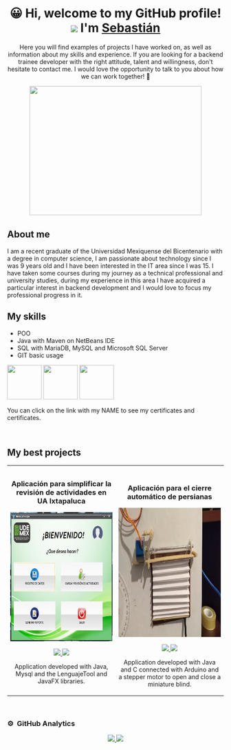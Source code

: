 <div align="center">
<h1 align="center">&#128512 Hi, welcome to my GitHub profile! <img width="30px" src="https://raw.githubusercontent.com/iampavangandhi/iampavangandhi/master/gifs/Hi.gif"> I'm <a href="https://mega.nz/folder/cz5HnLYQ#oWe8Qg9C9G-ieaY5RMzBlw">Sebastián</a></h1>
<p>Here you will find examples of projects I have worked on, as well as information about my skills and experience. If you are looking for a backend trainee developer with the right attitude, talent and willingness, don't hesitate to contact me. I would love the opportunity to talk to you about how we can work together! &#128188</p>


<img src="https://cdn.sanity.io/images/ordgikwe/production/a830c5182852e35bcd0dc07b90122f07ecd15f48-700x525.gif?w=700&h=525&auto=format" width="400" height="300"/>
</div>

## About me

<p>I am a recent graduate of the Universidad Mexiquense del Bicentenario with a degree in computer science, I am passionate about technology since I was 9 years old and I have been interested in the IT area since I was 15. I have taken some courses during my journey as a technical professional and university studies, during my experience in this area I have acquired a particular interest in backend development and I would love to focus my professional progress in it.</p>

## My skills

- POO
- Java with Maven on NetBeans IDE
- SQL with MariaDB, MySQL and Microsoft SQL Server
- GIT basic usage

<img src="https://chuidiang.org/images/9/9a/JAVA.png" width="80" height="80"/>
<img src="https://cdn-icons-png.flaticon.com/512/4492/4492311.png" width="80" height="80"/>
<img src="https://git-scm.com/images/logos/downloads/Git-Icon-1788C.png" width="80" height="80"/>

<p>You can click on the link with my NAME to see my certificates and certificates.</p>
<br>

## My best projects
<table>
<tr>
<td width="50%">
<h3 align="center">Aplicación para simplificar la revisión de actividades en UA Ixtapaluca</h3>
<div align="center">
<a href="https://github.com/SebastianGonzalez216/AppUdemex" target="_blank"><img src="appudemex.png" width="400" height="300" alt="click to redirect"></a>
<p>
<a href="https://github.com/SebastianGonzalez216/AppUdemex" target="_blank">
<img src="https://img.shields.io/badge/CODE-ff9?style=for-the-badge&logo=github&logoColor=black">
</a>
<a href="https://www.youtube.com/watch?v=ni_N4FWahhI&ab_channel=Sebasti%C3%A1nMart%C3%ADnGonz%C3%A1lezEscalera" target="_blank">
<img src="https://img.shields.io/badge/-Youtube-green?style=for-the-badge&color=fbfc40">
</a>
</p>
<p>Application developed with Java, Mysql and the LenguajeTool and JavaFX libraries.</p>
</div>
                                                                                      
</td>

<td width="50%">
               <br>
<h3 align="center">Aplicación para el cierre automático de persianas</h3>
<div align="center">                                       
<a href="https://github.com/SebastianGonzalez216/AutomaticBlinds" target="_blank"><img src="persiana.png" width="400" height="300" alt="click to redirect"></a>
<br>
<p>
<a href="https://github.com/SebastianGonzalez216/AutomaticBlinds" target="_blank">
<img src="https://img.shields.io/badge/CODE-80ffaa?style=for-the-badge&logo=github&logoColor=black">
</a>
<a href="https://www.youtube.com/watch?v=oem5PcgoukY&ab_channel=Sebasti%C3%A1nMart%C3%ADnGonz%C3%A1lezEscalera" target="_blank">
<img src="https://img.shields.io/badge/-Youtube-green?style=for-the-badge&color=3fFD7f">
</a>
</p>
</p>Application developed with Java and C connected with Arduino and a stepper motor to open and close a miniature blind.</p>
</div>                                                             
</table>                                                                                 
</div>
<br>

### ⚙️ &nbsp;GitHub Analytics

<p align="center">
<a href="https://github.com/SebastianGonzalez216">
  <img height="180em" src="https://github-readme-stats-eight-theta.vercel.app/api?username=SebastianGonzalez216&show_icons=true&theme=algolia&include_all_commits=true&count_private=true"/>
  <img height="180em" src="https://github-readme-stats-eight-theta.vercel.app/api/top-langs/?username=SebastianGonzalez216&layout=compact&langs_count=8&theme=algolia"/>
</a>
</p>
